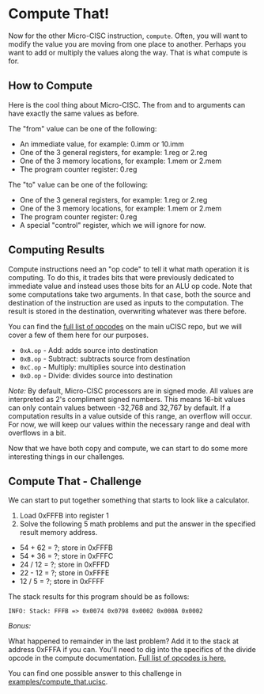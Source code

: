# Compute That!

Now for the other Micro-CISC instruction, `compute`. Often, you will want to
modify the value you are moving from one place to another. Perhaps you want to
add or multiply the values along the way. That is what compute is for.

## How to Compute

Here is the cool thing about Micro-CISC. The from and to arguments can have
exactly the same values as before.

The "from" value can be one of the following:

* An immediate value, for example: 0.imm or 10.imm
* One of the 3 general registers, for example: 1.reg or 2.reg
* One of the 3 memory locations, for example: 1.mem or 2.mem
* The program counter register: 0.reg

The "to" value can be one of the following:

* One of the 3 general registers, for example: 1.reg or 2.reg
* One of the 3 memory locations, for example: 1.mem or 2.mem
* The program counter register: 0.reg
* A special "control" register, which we will ignore for now.

## Computing Results

Compute instructions need an "op code" to tell it what math operation it is
computing. To do this, it trades bits that were previously dedicated to
immediate value and instead uses those bits for an ALU op code. Note that some
computations take two arguments. In that case, both the source and destination
of the instruction are used as inputs to the computation. The result is stored
in the destination, overwriting whatever was there before.

You can find the
[full list of opcodes](https://github.com/grokthis/ucisc/blob/master/docs/09_Instruction_Set.md#a-compute-opcode)
on the main uCISC repo, but we will cover a few of them here for our purposes.

* `0xA.op` - Add: adds source into destination
* `0xB.op` - Subtract: subtracts source from destination
* `0xC.op` - Multiply: multiplies source into destination
* `0xD.op` - Divide: divides source into destination

*Note:* By default, Micro-CISC processors are in signed mode. All values are interpreted
as 2's compliment signed numbers. This means 16-bit values can only contain
values between -32,768 and 32,767 by default. If a computation results in a
value outside of this range, an overflow will occur. For now, we will keep our
values within the necessary range and deal with overflows in a bit.

Now that we have both copy and compute, we can start to do some more interesting
things in our challenges.

## Compute That - Challenge

We can start to put together something that starts to look like a calculator.

1. Load 0xFFFB into register 1
2. Solve the following 5 math problems and put the answer in the specified
   result memory address.
  * 54 + 62 = ?; store in 0xFFFB
  * 54 * 36 = ?; store in 0xFFFC
  * 24 / 12 = ?; store in 0xFFFD
  * 22 - 12 = ?; store in 0xFFFE
  * 12 / 5 = ?; store in 0xFFFF

The stack results for this program should be as follows:
```
INFO: Stack: FFFB => 0x0074 0x0798 0x0002 0x000A 0x0002 
```

*Bonus:*

What happened to remainder in the last problem? Add it to the stack at address
0xFFFA if you can. You'll need to dig into the specifics of the divide opcode in
the compute documentation.
[Full list of opcodes is here.](https://github.com/grokthis/ucisc/blob/master/docs/09_Instruction_Set.md#a-compute-opcode)

You can find one possible answer to this challenge in
[examples/compute_that.ucisc](examples/compute_that.ucisc).
